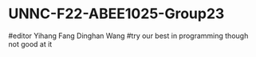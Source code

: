 # UNNC-F22-ABEE1025-Group23
#editor Yihang Fang    Dinghan Wang
#try our best in programming though not good at it
